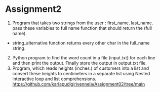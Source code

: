 # Assignment2
1.  Program that takes two strings from the user : first_name, last_name. pass these variables to full name function that should return the (full name).
- string_alternative function returns every other char in the full_name string.
2. Python program to find the word count in a file (input.txt) for each line and then print the output. Finally store the output in output.txt file.
3. Program, which reads heights (inches.) of customers into a list and convert these heights to centimeters in a separate list using Nested interactive loop and list comprehensions. 
https://github.com/karlapudigirivennela/Assignment02/tree/main
